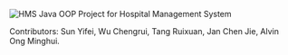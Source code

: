 ![HMS](https://github.com/user-attachments/assets/e1ac17b9-137f-4074-84b2-2097622ebaac)
Java OOP Project for Hospital Management System 

Contributors: 
Sun Yifei,
Wu Chengrui,
Tang Ruixuan,
Jan Chen Jie,
Alvin Ong Minghui.
